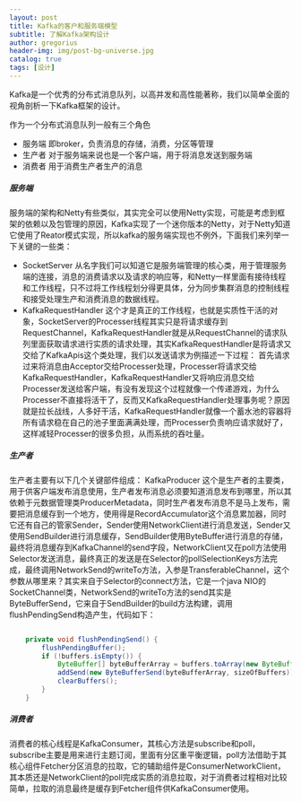 ```yaml
---
layout: post
title: Kafka的客户和服务端模型
subtitle: 了解Kafka架构设计
author: gregorius
header-img: img/post-bg-universe.jpg
catalog: true
tags: [设计]
---
```


Kafka是一个优秀的分布式消息队列，以高并发和高性能著称，我们以简单全面的视角剖析一下Kafka框架的设计。

作为一个分布式消息队列一般有三个角色

- 服务端 即broker，负责消息的存储，消费，分区等管理  
- 生产者 对于服务端来说也是一个客户端，用于将消息发送到服务端
- 消费者 用于消费生产者生产的消息
  
##### 服务端

服务端的架构和Netty有些类似，其实完全可以使用Netty实现，可能是考虑到框架的依赖以及包管理的原因，Kafka实现了一个迷你版本的Netty，对于Netty知道它使用了Reator模式实现，所以kafka的服务端实现也不例外，下面我们来列举一下关键的一些类：

- SocketServer 从名字我们可以知道它是服务端管理的核心类，用于管理服务端的连接，消息的消费请求以及请求的响应等，和Netty一样里面有接待线程和工作线程，只不过将工作线程划分得更具体，分为同步集群消息的控制线程和接受处理生产和消费消息的数据线程。
- KafkaRequestHandler 这个才是真正的工作线程，也就是实质性干活的对象，SocketServer的Processer线程其实只是将请求缓存到RequestChannel，KafkaRequestHandler就是从RequestChannel的请求队列里面获取请求进行实质的请求处理，其实KafkaRequestHandler是将请求又交给了KafkaApis这个类处理，我们以发送请求为例描述一下过程：
首先请求过来将消息由Acceptor交给Processer处理，Processer将请求交给KafkaRequestHandler，KafkaRequestHandler又将响应消息交给Processer发送给客户端，有没有发现这个过程就像一个传递游戏，为什么Processer不直接将活干了，反而又KafkaRequestHandler处理事务呢？原因就是拉长战线，人多好干活，KafkaRequestHandler就像一个蓄水池的容器将所有请求稳在自己的池子里面满满处理，而Processer负责响应请求就好了，这样减轻Processer的很多负担，从而系统的吞吐量。

##### 生产者

生产者主要有以下几个关键部件组成：
KafkaProducer 这个是生产者的主要类，用于供客户端发布消息使用，生产者发布消息必须要知道消息发布到哪里，所以其依赖于元数据管理类ProducerMetadata，同时生产者发布消息不是马上发布，需要把消息缓存到一个地方，使用得是RecordAccumulator这个消息累加器，同时它还有自己的管家Sender，Sender使用NetworkClient进行消息发送，Sender又使用SendBuilder进行消息缓存，SendBuilder使用ByteBuffer进行消息的存储，最终将消息缓存到KafkaChannel的send字段，NetworkClient又在poll方法使用Selector发送消息，最终真正的发送是在Selector的pollSelectionKeys方法完成，最终调用NetworkSend的writeTo方法，入参是TransferableChannel，这个参数从哪里来？其实来自于Selector的connect方法，它是一个java NIO的SocketChannel类，NetworkSend的writeTo方法的send其实是ByteBufferSend，它来自于SendBuilder的build方法构建，调用flushPendingSend构造产生，代码如下：

``` java

    private void flushPendingSend() {
        flushPendingBuffer();
        if (!buffers.isEmpty()) {
            ByteBuffer[] byteBufferArray = buffers.toArray(new ByteBuffer[0]);
            addSend(new ByteBufferSend(byteBufferArray, sizeOfBuffers));
            clearBuffers();
        }
    }
```

##### 消费者

消费者的核心线程是KafkaConsumer，其核心方法是subscribe和poll，subscribe主要是用来进行主题订阅，里面有分区重平衡逻辑，poll方法借助于其核心组件Fetcher分区消息的拉取，它的辅助组件是ConsumerNetworkClient，其本质还是NetworkClient的poll完成实质的消息拉取，对于消费者过程相对比较简单，拉取的消息最终是缓存到Fetcher组件供KafkaConsumer使用。
